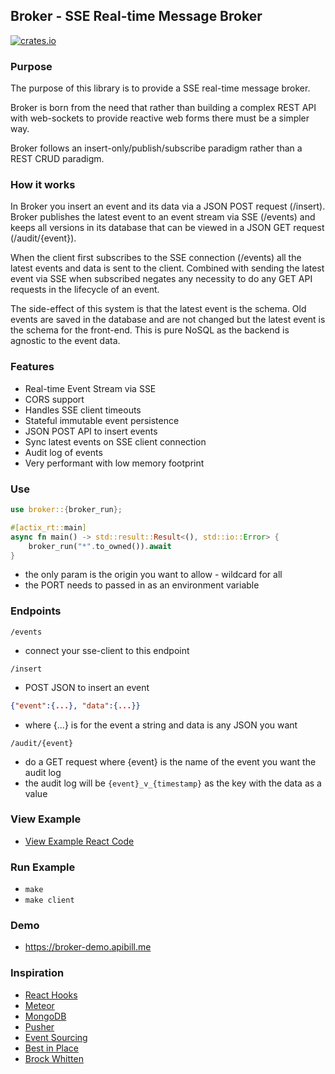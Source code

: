 ## Broker - SSE Real-time Message Broker

[![crates.io](https://meritbadge.herokuapp.com/broker)](https://crates.io/crates/broker)

### Purpose

The purpose of this library is to provide a SSE real-time message broker. 

Broker is born from the need that rather than building a complex REST API with web-sockets to provide reactive web forms there must be a simpler way.

Broker follows an insert-only/publish/subscribe paradigm rather than a REST CRUD paradigm. 

### How it works

In Broker you insert an event and its data via a JSON POST request (/insert). Broker publishes the latest event to an event stream via SSE (/events) and keeps all versions in its database that can be viewed in a JSON GET request (/audit/{event}).

When the client first subscribes to the SSE connection (/events) all the latest events and data is sent to the client. Combined with sending the latest event via SSE when subscribed negates any necessity to do any GET API requests in the lifecycle of an event.

The side-effect of this system is that the latest event is the schema. Old events are saved in the database and are not changed but the latest event is the schema for the front-end. This is pure NoSQL as the backend is agnostic to the event data.

### Features

* Real-time Event Stream via SSE
* CORS support
* Handles SSE client timeouts
* Stateful immutable event persistence
* JSON POST API to insert events 
* Sync latest events on SSE client connection
* Audit log of events
* Very performant with low memory footprint

### Use

```rust
use broker::{broker_run};

#[actix_rt::main]
async fn main() -> std::result::Result<(), std::io::Error> {
    broker_run("*".to_owned()).await
}
```

- the only param is the origin you want to allow - wildcard for all
- the PORT needs to passed in as an environment variable

### Endpoints

``` /events ```
- connect your sse-client to this endpoint

```/insert ```
- POST JSON to insert an event
```json
{"event":{...}, "data":{...}}
```
- where {...} is for the event a string and data is any JSON you want

``` /audit/{event} ```
- do a GET request where {event} is the name of the event you want the audit log
- the audit log will be ``` {event}_v_{timestamp} ``` as the key with the data as a value 

### View Example

- [View Example React Code](https://github.com/apibillme/broker/blob/master/example/src/App.js)

### Run Example

- ``` make ```
- ``` make client ```

### Demo

- https://broker-demo.apibill.me


### Inspiration

* [React Hooks](https://reactjs.org/docs/hooks-intro.html)
* [Meteor](https://meteor.com)
* [MongoDB](https://www.mongodb.com/)
* [Pusher](https://pusher.com)
* [Event Sourcing](https://microservices.io/patterns/data/event-sourcing.html)
* [Best in Place](https://github.com/bernat/best_in_place)
* [Brock Whitten](https://www.youtube.com/watch?v=qljYMEfVukU)

